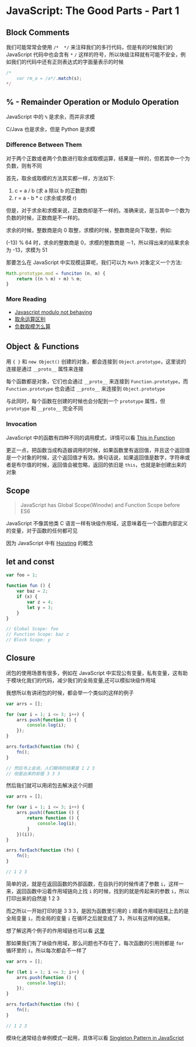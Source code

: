 # JavaScript: The Good Parts - Part 1

## Block Comments

我们可能常常会使用 `/*  */` 来注释我们的多行代码，但是有的时候我们的 JavaScript 代码中也会含有 `*` `/` 这样的符号，所以块级注释就有可能不安全，例如我们的代码中还有正则表达式的字面量表示的时候

```javascript
/*
    var rm_a = /a*/.match(s);
*/
```
## % - Remainder Operation or Modulo Operation

JavaScript 中的 `%` 是求余，而并非求模

C/Java 也是求余，但是 Python 是求模

### Difference Between Them

对于两个正数或者两个负数进行取余或取模运算，结果是一样的，但若其中一个为负数，则有不同

首先，取余或取模的方法其实都一样，方法如下:

1. c = a / b (求 a 除以 b 的正数商)
2. r = a - b * c (求余或求模 r)

但是，对于求余和求模来说，正数商却是不一样的。准确来说，是当其中一个数为负数的时候，正数商是不一样的。

求余的时候，整数商是向 0 取整，求模的时候，整数商是向下取整，例如:

(-13) % 64 时，求余的整数商是 0，求模的整数商是 －1，所以得出来的结果求余为 -13，求模为 51

那要怎么在 JavaScript 中实现模运算呢，我们可以为 `Math` 对象定义一个方法:

```javascript
Math.prototype.mod = funciton (n, m) {
    return ((n % m) + m) % m;
}
```

### More Reading

- [Javascript modulo not behaving](http://stackoverflow.com/questions/4467539/javascript-modulo-not-behaving)
- [取余运算区别](http://baike.baidu.com/view/4887065.htm#1)
- [负数取模怎么算](http://www.jianshu.com/p/452c1a5acd31)


## Object ＆ Functions

用 `{ }` 和 `new Object()` 创建的对象，都会连接到 `Object.prototype`，这里说的连接是通过 `__proto__` 属性来连接

每个函数都是对象，它们也会通过 `__proto__` 来连接到 `Function.prototype`，而 `Function.prototype` 也会通过 `__proto__` 来连接到 `Object.prototype`

与此同时，每个函数在创建的时候也会分配到一个 `prototype` 属性，但 `prototype` 和 `__proto__` 完全不同

### Invocation 

JavaScript 中的函数有四种不同的调用模式，详情可以看 [This in Function](https://l-movingon.github.io/posts/2015-09-09-this-in-function.html)

更正一点，把函数当成构造器调用的时候，如果函数里有返回值，并且这个返回值是一个对象的时候，这个返回值才有效。换句话说，如果返回值是数字，字符串或者是布尔值的时候，返回值会被忽略，返回的依旧是 `this`，也就是新创建出来的对象

## Scope

> JavaScript has Global Scope(Winodw) and Function Scope before ES6

JavaScript 不像其他类 C 语言一样有块级作用域，这意味着在一个函数内部定义的变量，对于函数的任何都可见

因为 JavaScript 中有 [Hoisting](https://l-movingon.github.io/posts/2015-03-05-about-hoisting.html) 的概念

## let and const 

```javascript
var foo = 1;

function fun () {
    var baz = 2;
    if (x) {
        var z = 4;
        let y = 3;
    }
}

// Global Scope: foo
// Function Scope: baz z
// Block Scope: y
```

## Closure

闭包的使用场景有很多，例如在 JavaScript 中实现公有变量，私有变量，这有助于模块化我们的代码，减少我们的全局变量,还可以模拟块级作用域

我想所以有讲闭包的时候，都会举一个类似的这样的例子

```javascript
var arrs = [];

for (var i = 1; i <= 3; i++) {
    arrs.push(function () {
        console.log(i);
    });
}

arrs.forEach(function (fn) {
    fn();
}

// 然后书上会说，人们期待的结果是 1 2 3 
// 但是出来的却是 3 3 3
```

然后我们就可以用闭包去解决这个问题

```javascript
var arrs = [];

for (var i = 1; i <= 3; i++) {
    arrs.push((function () {
        return function () {
            console.log(i);
        }
    })(i));
}

arrs.forEach(function (fn) {
    fn();
}

// 1 2 3 
```

简单的说，就是在返回函数的外部函数，在自执行的时候传递了参数 `i`，这样一来，返回函数中沿着作用域链向上找 `i` 的时候，找到的就是传起来的参数 `i`，所以打印出来的自然是 1 2 3

而之所以一开始打印的是 3 3 3，是因为函数里引用的 `i` 顺着作用域链找上去的是全局变量 `i`，而全局的变量 `i` 在循环之后就变成了 3，所以有这样的结果。

想了解这两个例子的作用域链也可以看 [这里](https://l-movingon.github.io/posts/2015-01-12-about-closures.html)

那如果我们有了块级作用域，那么问题也不存在了，每次函数的引用则都是 `for` 循环里的 `i`，所以每次都会不一样了

```javascript
var arrs = [];

for (let i = 1; i <= 3; i++) {
    arrs.push(function () {
        console.log(i);
    });
}

arrs.forEach(function (fn) {
    fn();
}

// 1 2 3
```

模块化通常结合单例模式一起用，具体可以看 [Singleton Pattern in JavaScript](https://l-movingon.github.io/posts/2015-03-11-singleton-pattern.html)